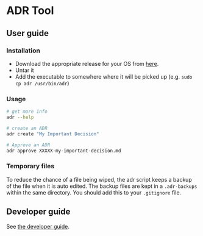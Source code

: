# ADR Tool

## User guide

### Installation
* Download the appropriate release for your OS from [here](https://github.com/gnsiva/adr-tool-ng/releases). 
* Untar it
* Add the executable to somewhere where it will be picked up (e.g. `sudo cp adr /usr/bin/adr`)

### Usage

```bash
# get more info
adr --help

# create an ADR
adr create "My Important Decision"

# Approve an ADR
adr approve XXXXX-my-important-decision.md
```

### Temporary files
To reduce the chance of a file being wiped, the adr script keeps a backup of the file when it is auto edited.
The backup files are kept in a `.adr-backups` within the same directory. 
You should add this to your `.gitignore` file.


## Developer guide
See [the developer guide](./docs/developer-guide.md).

